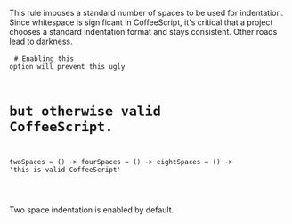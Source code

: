 This rule imposes a standard number of spaces to be used for
indentation. Since whitespace is significant in CoffeeScript, it's
critical that a project chooses a standard indentation format and
stays consistent. Other roads lead to darkness. <pre> <code>#
Enabling this option will prevent this ugly
# but otherwise valid CoffeeScript.
twoSpaces = () ->
  fourSpaces = () ->
      eightSpaces = () ->
            'this is valid CoffeeScript'

</code>
</pre>
Two space indentation is enabled by default.